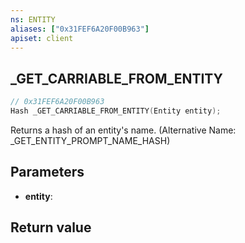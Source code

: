 ```yaml
---
ns: ENTITY
aliases: ["0x31FEF6A20F00B963"]
apiset: client
---
```

## _GET_CARRIABLE_FROM_ENTITY

```c
// 0x31FEF6A20F00B963
Hash _GET_CARRIABLE_FROM_ENTITY(Entity entity);
```

Returns a hash of an entity's name. (Alternative Name: _GET_ENTITY_PROMPT_NAME_HASH)

## Parameters
* **entity**:

## Return value


